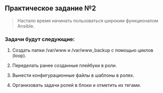 ## Практическое задание №2
> Настало время начинать пользоваться широким функционалом Ansible.

### Задачи будут следующие:

1. Создать папки /var/www и /var/www_backup с помощью циклов (loop).

2. Переделать ранее созданные плейбуки в роли.

3. Вынести конфигурационные файлы в шаблоны в ролях.

4. Организовать задачи ролей в блоки и отметить их тегами.